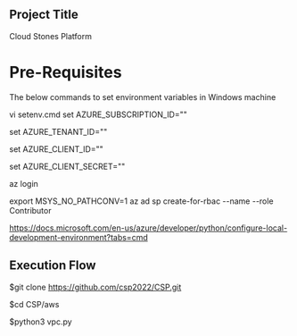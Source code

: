 Project Title
--------------
Cloud Stones Platform

# Pre-Requisites
The below commands to set environment variables in Windows machine

vi setenv.cmd
set AZURE_SUBSCRIPTION_ID=""

set AZURE_TENANT_ID=""

set AZURE_CLIENT_ID=""

set AZURE_CLIENT_SECRET=""


az login

export MSYS_NO_PATHCONV=1
az ad sp create-for-rbac --name <myserviceprincipal> --role Contributor

https://docs.microsoft.com/en-us/azure/developer/python/configure-local-development-environment?tabs=cmd



Execution Flow
----------------
$git clone https://github.com/csp2022/CSP.git

$cd CSP/aws

$python3 vpc.py <accesskeyid> <secretaccesskey>
